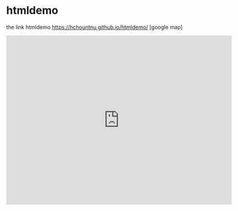 # htmldemo
the link htmldemo https://hchountnu.github.io/htmldemo/
[google map]
<iframe src="https://www.google.com/maps/embed?pb=!1m10!1m8!1m3!1d5451.558933600686!2d139.70665244220612!3d35.66428629846299!3m2!1i1024!2i768!4f13.1!5e0!3m2!1sen!2stw!4v1592126986969!5m2!1sen!2stw" width="600" height="450" frameborder="0" style="border:0;" allowfullscreen="" aria-hidden="false" tabindex="0"></iframe>
